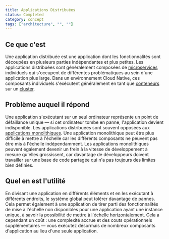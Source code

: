 ```yaml
---
title: Applications Distribuées
status: Completed
category: concept
tags: ["architecture", "", ""]
---
```


## Ce que c'est

Une application distribuée est une application dont les fonctionnalités sont découpées en plusieurs parties indépendantes et plus petites.
Les applications distribuées sont généralement composées de [microservices](/fr/microservices/) individuels
qui s'occupent de différentes problématiques au sein d'une application plus large.
Dans un environnement Cloud Native, ces composants individuels s'exécutent généralement en tant que [conteneurs](/fr/container/) sur un [cluster](/fr/cluster/).

## Problème auquel il répond

Une application s'exécutant sur un seul ordinateur représente un point de défaillance unique — si cet ordinateur tombe en panne, l'application devient indisponible.
Les applications distribuées sont souvent opposées aux [applications monolithiques](/fr/monolithic-apps/).
Une application monolithique peut être plus difficile à mettre à l'échelle car les différents composants ne peuvent pas être mis à l'échelle indépendamment.
Les applications monolithiques peuvent également devenir un frein à la vitesse de développement à mesure qu'elles grossissent,
car davantage de développeurs doivent travailler sur une base de code partagée qui n'a pas toujours des limites bien définies.

## Quel en est l'utilité

En divisant une application en différents éléments et en les exécutant à différents endroits, le système global peut tolérer davantage de pannes.
Cela permet également à une application de tirer parti des fonctionnalités de mise à l'échelle non disponibles pour une application ayant une instance unique,
à savoir la possibilité de [mettre à l'échelle horizontalement](/fr/horizontal-scaling/).
Cela a cependant un coût : une complexité accrue et des couts opérationnels supplémentaires
— vous exécutez désormais de nombreux composants d'application au lieu d'une seule application.
